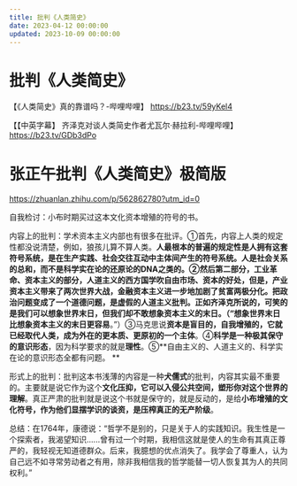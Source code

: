 ```yaml
---
title: 批判《人类简史》
date: 2023-04-12 00:00:00
updated: 2023-10-09 00:00:00
---
```



# 批判《人类简史》

【《人类简史》真的靠谱吗？-哔哩哔哩】 https://b23.tv/59yKel4

【【中英字幕】 齐泽克对谈人类简史作者尤瓦尔·赫拉利-哔哩哔哩】 https://b23.tv/GDb3dPo

# 张正午批判《人类简史》极简版

https://zhuanlan.zhihu.com/p/562862780?utm_id=0

自我检讨：小布时期买过这本文化资本增殖的符号的书。

内容上的批判：学术资本主义内部也有很多在批评。①首先，内容上人类的规定性都没说清楚，例如，狼孩儿算不算人类。**人最根本的普遍的规定性是人拥有这套符号系统，**是在生产实践、社会交往互动中主体间产生的符号系统。**人是社会关系的总和，而不是科学实在论的还原论的DNA之类的**。②然后第二部分，**工业革命、资本主义的部分，人道主义的西方国学吹自由市场、资本的好处**，但是，产业资本主义带来了两次世界大战，金融资本主义进一步地加剧了贫富两极分化。**把政治问题变成了一个道德问题，是虚假的人道主义批判**。正如齐泽克所说的，可笑的是我们可以想象世界末日，但我们却不敢想象资本主义的末日。（**“想象世界末日比想象资本主义的末日更容易**。”）③马克思说**资本是盲目的，自我增殖的，它就已经取代人类，成为外在的更本质、更原初的一个主体**。④**科学是一种极其保守的意识形态**，因为科学要求的就是**理性**。⑤**自由主义的、人道主义的、科学实在论的意识形态全都有问题。
**

形式上的批判：批判这本书浅薄的内容是一种**犬儒式**的批判，内容其实最不重要的。主要就是说它作为这个**文化压抑，它可以入侵公共空间，塑形你对这个世界的理解**。真正严肃的批判就是说这个书就是保守的，就是反动的，是给**小布增殖的文化符号，作为他们显摆学识的谈资，是压榨真正的无产阶级**。

总结：在1764年，康德说：“哲学不是别的，只是关于人的实践知识。我生性是一个探索者，我渴望知识......曾有过一个时期，我相信这就是使人的生命有其真正尊严的，我轻视无知道德群众。后来，我臆想的优点消失了。我学会了尊重人，认为自己远不如寻常劳动者之有用，除非我相信我的哲学能替一切人恢复其为人的共同权利。”

